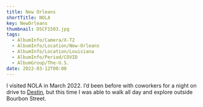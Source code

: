 ```yaml
---
title: New Orleans
shortTitle: NOLA
key: NewOrleans
thumbnail: DSCF1503.jpg
tags:
  - AlbumInfo/Camera/X-T2
  - AlbumInfo/Location/New-Orleans
  - AlbumInfo/Location/Louisiana
  - AlbumInfo/Period/COVID
  - AlbumGroup/The-U.S.
date: 2022-03-12T00:00
---
```

I visited NOLA in March 2022. I’d been before with coworkers for a night on drive to [Destin](/albums/destin/), but this time I was able to walk all day and explore outside Bourbon Street.
